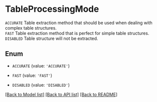 # TableProcessingMode

`ACCURATE` Table extraction method that should be used when dealing with complex table structures.<br> `FAST` Table extraction method that is perfect for simple table structures.<br> `DISABLED` Table structure will not be extracted.

## Enum

* `ACCURATE` (value: `'ACCURATE'`)

* `FAST` (value: `'FAST'`)

* `DISABLED` (value: `'DISABLED'`)

[[Back to Model list]](../README.md#documentation-for-models) [[Back to API list]](../README.md#documentation-for-api-endpoints) [[Back to README]](../README.md)


